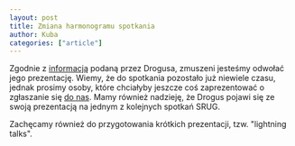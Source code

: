 ```yaml
---
layout: post
title: Zmiana harmonogramu spotkania
author: Kuba
categories: ["article"]
---
```


Zgodnie z
[informacją](http://rubyonrails.pl/forum/p24671-Wczoraj-12%3A43%3A07#p24671)
podaną przez Drogusa, zmuszeni jesteśmy odwołać jego prezentację. Wiemy,
że do spotkania pozostało już niewiele czasu, jednak prosimy osoby,
które chciałyby jeszcze coś zaprezentować o zgłaszanie się [do
nas](mailto:spotkania@srug.pl). Mamy również nadzieję, że Drogus pojawi
się ze swoją prezentacją na jednym z kolejnych spotkań SRUG.

Zachęcamy również do przygotowania krótkich prezentacji, tzw. "lightning
talks".
